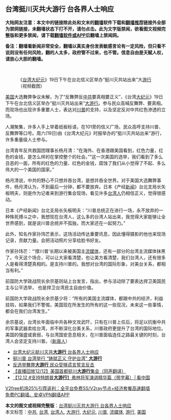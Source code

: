  <h2>台湾挺川灭共大游行 台各界人士响应</h2> <p class="notice"><b>大陆网友注意：本文中的链接除此处和文末的<a href="https://github.com/bannedbook/fanqiang" >翻墙</a>软件下载和<a href="https://github.com/killgcd/justmysocks/blob/master/README.md">翻墙推荐</a>链接外全部为禁网链接，未翻墙状态下打不开，请勿点击。此为文字版禁闻，欲看图文视频完整版和更多禁闻，请下载<a href="https://github.com/bannedbook/fanqiang">翻墙软件或APP</a>后翻墙上禁闻网。</p><p>备注：翻墙看新闻非常安全，翻墙以真实身份发表敏感言论有一定风险，但只看不说则没有任何风险，翻的人太多，政府管不过来，也不管。信息自由是天赋人权，请放心大胆的翻墙。</b></p>  <div class="entry"> <br /> <figure><figcaption class="wp-caption-text">《<a href="https://www.bannedbook.org/bnews/tag/%e5%8f%b0%e6%b9%be/" class="st_tag internal_tag" rel="tag" title="标签 台湾 下的日志">台湾</a><a href="https://www.bannedbook.org/bnews/tag/%e5%a4%a7%e7%ba%aa%e5%85%83/" class="st_tag internal_tag" rel="tag" title="标签 大纪元 下的日志">大纪元</a>》19日下午在台北信义区举办“挺川灭共站出来”大<a href="https://www.bannedbook.org/bnews/tag/%e6%b8%b8%e8%a1%8c/" class="st_tag internal_tag" rel="tag" title="标签 游行 下的日志">游行</a>（视频截图）</figcaption></figure> <p><a href="https://www.bannedbook.org/bnews/tag/%e7%be%8e%e5%9b%bd/" class="st_tag internal_tag" rel="tag" title="标签 美国 下的日志">美国</a>大选舞弊争议未解，为了“反舞弊反<a href="https://www.bannedbook.org/bnews/tag/%e4%b8%ad%e5%85%b1/" class="st_tag internal_tag" rel="tag" title="标签 中共 下的日志">中共</a>要真相要正义”，《台湾<span class='wp_keywordlink_affiliate'><a href="http://www.epochtimes.com/" title="大纪元" target="_blank">大纪元</a></span>》19日下午在台北信义区举办“挺川灭共站出来”<a href="https://www.bannedbook.org/bnews/tag/%E5%A4%A7%E6%B8%B8%E8%A1%8C/" class="st_tag internal_tag" rel="tag" title="标签 大游行 下的日志">大游行</a>。参与民众高喊反舞弊、要真相。而现场也出现许多重要人士，表达对<a href="https://www.bannedbook.org/bnews/tag/%e5%b7%9d%e6%99%ae/" class="st_tag internal_tag" rel="tag" title="标签 川普 下的日志">川普</a>的支持，以及坚定反对中共红色渗透的立场。</p> <p>人潮聚集，许多人手上举着纸板标语，在101旁的信义广场，民众高呼支持川普、反舞弊等口号。周六(19日)由《台湾大纪元》时报举办的“挺川灭共站出来”游行，许多重量级人士参与。</p>  <p>台湾青年反共救国团理事长杨月清：“在海外、在香港跟美国看到，红色力量，红色的金钱，是怎么样的在掌控整个的社会。”“这一次美国的选举，我们看到了多么丑恶的一面，所有的红色的力量、红色的金钱，腐蚀了我们从小觉得了不起、多么伟大的一个美国的国家。”</p> <p>杨月清说，中共的野心不只想并吞台湾，是想并吞全世界。对于美国大选舞弊事件，杨月清认为，不到最后一分钟，都不要放弃。日本《产经<span class='wp_keywordlink_affiliate'><a href="https://www.bannedbook.org/" title="新闻">新闻</a></span>》台北支局长矢板明夫，则是作为记者来到游行集会现场，看见许多<a href="https://www.bannedbook.org/bnews/tag/%E5%8F%B0%E6%B9%BE%E4%BA%BA/" class="st_tag internal_tag" rel="tag" title="标签 台湾人 下的日志">台湾人</a>仍相信正义，觉得很感动。</p>  <p>日本《产经新闻》台北支局长矢板明夫：“川普总统正在进行一场，永不放弃的一种殊死搏斗之中，我想现在台湾人，这么多的台湾人站出来，我觉得大家能够让全世界感到，就是说川普总统并不孤独，而大家还在一起努力。”</p> <p>此外，知名作家孙玮芒表示，这场活动传达重要讯息，因此懂得摄影的他也来现场记录，贡献力量。会把活动照片分享给脸书好友。</p>  <p>作家孙玮芒：“‘撑川普’长期以来被美国主<a href="https://www.bannedbook.org/bnews/tag/%E6%B5%81%E5%AA%92%E4%BD%93/" class="st_tag internal_tag" rel="tag" title="标签 流媒体 下的日志">流媒体</a>，还有一部分的台湾主流媒体抹黑了。今天这个场合，可以让大家看清楚，也让美方看清楚，我们台湾人，还有很多人是看得清楚真相的。是支持川普的。我想对台湾的国际形象，对美台关系，都相当有利。”</p> <p>前国防大学政战院长余宗基则站上台发言，指出，参与活动除了要表达捍卫美国民主与公平选举， 也是捍卫台湾民主自由价值。</p>  <p>前国防大学政战院长余宗基少将：“所有的美国主流媒体，都跟中共的经济，利益挂钩，如果我们不警惕，美国现在所发生的所有的这一些现况，未来这一些事情，都会在我们台湾发生。”</p> <p>余宗基说，台湾长年面临中共各种文攻武吓，只有在川普上任后，将足以抗衡中共的军事武器卖给台湾，并不断深化台美关系，川普政府更提升了台湾的国际地位。美国的强盛或衰弱，与台湾国安息息相关，在川普面临连任之路最关键的时刻，台湾人会坚定支持川普。（<span class='wp_keywordlink_affiliate'><a href="https://www.ntdtv.com/" title="新唐人">新唐人</a></span>）</p> <ul class='op-related-articles' title='相关阅读'> <li><a href='https://www.bannedbook.org/bnews/bannedvideo/20201220/1451199.html' target='_blank'>台湾大纪元挺川灭共<b>大游行</b> 台各界人士响应</a></li> <li><a href='https://www.bannedbook.org/bnews/comments/20201219/1451032.html' target='_blank'>挺川普 台湾举行 “铸就正义 守护台湾” <b>大游行</b></a></li> <li><a href='https://www.bannedbook.org/bnews/bannedvideo/20201215/1448151.html' target='_blank'>反选举舞弊<b>大游行</b> 民众受够谎言誓言反击</a></li> <li><a href='https://www.bannedbook.org/bnews/taiwannews/20201214/1447557.html' target='_blank'>【直播回放12/12】美国首都挺川<b>大游行</b>集会（同声翻译）</a></li> <li><a href='https://www.bannedbook.org/bnews/bannedvideo/20201213/1446986.html' target='_blank'>【12.12 #支持特朗普<b>大游行</b>】弗林将军演讲精华篇（带字幕）│看中国</a></li> </ul> <p class="texttj"> <a href="https://github.com/bannedbook/fanqiang/wiki/V2ray%E6%9C%BA%E5%9C%BA" target="_blank">V2free机场25%引荐返利：全平台免费SS/V2ray节点+经济套餐高速翻墙</a><br/> <a href="https://github.com/bannedbook/fanqiang/wiki/%E7%A6%81%E9%97%BB%E7%BD%91%E5%AE%89%E5%8D%93%E7%BF%BB%E5%A2%99%E6%96%B0%E9%97%BBAPP" target="_blank">免费PC翻墙、安卓VPN翻墙APP</a></p><p></p><a name='sharetosocial'></a>       <div><b>本文的图文或视频完整版</b>：<a href='https://www.bannedbook.org/bnews/comments/20201220/1451511.html'>台湾挺川灭共大游行 台各界人士响应</a></div>  </div><!--END ENTRY--> <div class="postfooter"> <div>本文标签：<a href="https://www.bannedbook.org/bnews/tag/%e4%b8%ad%e5%85%b1/" rel="tag">中共</a>, <a href="https://www.bannedbook.org/bnews/tag/%e5%8f%b0%e6%b9%be/" rel="tag">台湾</a>, <a href="https://www.bannedbook.org/bnews/tag/%E5%8F%B0%E6%B9%BE%E4%BA%BA/" rel="tag">台湾人</a>, <a href="https://www.bannedbook.org/bnews/tag/%E5%A4%A7%E6%B8%B8%E8%A1%8C/" rel="tag">大游行</a>, <a href="https://www.bannedbook.org/bnews/tag/%e5%a4%a7%e7%ba%aa%e5%85%83/" rel="tag">大纪元</a>, <a href="https://www.bannedbook.org/bnews/tag/%e5%b7%9d%e6%99%ae/" rel="tag">川普</a>, <a href="https://www.bannedbook.org/bnews/tag/%E6%B5%81%E5%AA%92%E4%BD%93/" rel="tag">流媒体</a>, <a href="https://www.bannedbook.org/bnews/tag/%e6%b8%b8%e8%a1%8c/" rel="tag">游行</a>, <a href="https://www.bannedbook.org/bnews/tag/%e7%be%8e%e5%9b%bd/" rel="tag">美国</a></div>  </div><!--END POSTFOOTER--> 
